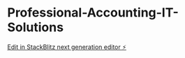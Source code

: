 # Professional-Accounting-IT-Solutions

[Edit in StackBlitz next generation editor ⚡️](https://stackblitz.com/~/github.com/Dan2094/Professional-Accounting-IT-Solutions)